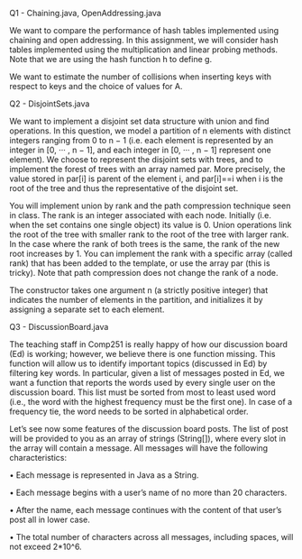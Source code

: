 Q1 - Chaining.java, OpenAddressing.java

We want to compare the performance of hash tables implemented using chaining and open addressing. In this assignment, we will consider hash tables implemented using the multiplication
and linear probing methods. Note that we are using the hash function h to define g.

We want to estimate the number of collisions when inserting keys with respect to keys and the choice of values for A.

Q2 - DisjointSets.java

We want to implement a disjoint set data structure with union and find operations. In this question, we model a partition of n elements with distinct integers ranging from 0 to n − 1
(i.e. each element is represented by an integer in [0, ··· , n − 1], and each integer in [0, ··· , n − 1] represent one element). We choose to represent the disjoint sets with trees, and to implement the
forest of trees with an array named par. More precisely, the value stored in par[i] is parent of the element i, and par[i]==i when i is the root of the tree and thus the representative of the disjoint set.

You will implement union by rank and the path compression technique seen in class. The rank is an integer associated with each node. Initially (i.e. when the set contains one single object) its
value is 0. Union operations link the root of the tree with smaller rank to the root of the tree with larger rank. In the case where the rank of both trees is the same, the rank of the new root
increases by 1. You can implement the rank with a specific array (called rank) that has been added to the template, or use the array par (this is tricky). Note that path compression does not
change the rank of a node.

The constructor takes one argument n (a strictly positive integer) that indicates the number of elements in the partition, and initializes it by assigning a separate set to each element.

Q3 - DiscussionBoard.java

The teaching staff in Comp251 is really happy of how our discussion board (Ed) is working; however, we believe there is one function missing. This function will allow us to identify important
topics (discussed in Ed) by filtering key words. In particular, given a list of messages posted in Ed, we want a function that reports the words used by every single user on the discussion board.
This list must be sorted from most to least used word (i.e., the word with the highest frequency must be the first one). In case of a frequency tie, the word needs to be sorted in alphabetical
order.

Let’s see now some features of the discussion board posts. The list of post will be provided to you as an array of strings (String[]), where every slot in the array will contain a message. All
messages will have the following characteristics:

• Each message is represented in Java as a String.

• Each message begins with a user’s name of no more than 20 characters.

• After the name, each message continues with the content of that user’s post all in lower case.

• The total number of characters across all messages, including spaces, will not exceed 2*10^6.
